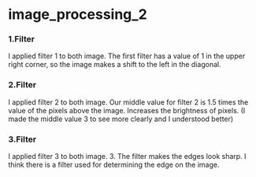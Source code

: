 # image_processing_2

### 1.Filter
I applied filter 1 to both image. The first filter has a value of 1 in the upper right corner, so the image 
makes a shift to the left in the diagonal. 

### 2.Filter
I applied filter 2 to both image. Our middle value for filter 2 is 1.5 times the value of the pixels above the 
image. Increases the brightness of pixels. (I made the middle value 3 to see more clearly and I 
understood better)

### 3.Filter
I applied filter 3 to both image. 3. The filter makes the edges look sharp. I think there is a filter used for 
determining the edge on the image.


